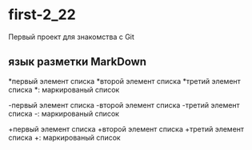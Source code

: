 # first-2_22
Первый проект для знакомства с Git

## язык разметки MarkDown
*первый элемент списка
*второй элемент списка
*третий элемент списка
*: маркированый список


-первый элемент списка
-второй элемент списка
-третий элемент списка
-: маркированый список


+первый элемент списка
+второй элемент списка
+третий элемент списка
+: маркированый список
